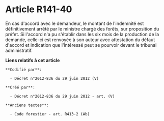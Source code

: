 # Article R141-40

En cas d'accord avec le demandeur, le montant de l'indemnité est définitivement arrêté par le ministre chargé des forêts, sur
proposition du préfet. Si l'accord n'a pu s'établir dans les six mois de la production de la demande, celle-ci est renvoyée à
son auteur avec attestation du défaut d'accord et indication que l'intéressé peut se pourvoir devant le tribunal
administratif.

**Liens relatifs à cet article**

	**Codifié par**:

	  - Décret n°2012-836 du 29 juin 2012 (V)

	**Créé par**:

	  - Décret n°2012-836 du 29 juin 2012 - art. (V)

	**Anciens textes**:

	  - Code forestier - art. R413-2 (Ab)
